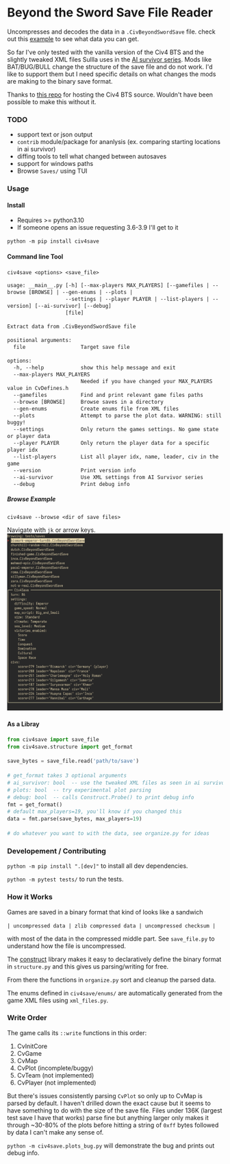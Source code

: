 # Beyond the Sword Save File Reader

Uncompresses and decodes the data in a `.CivBeyondSwordSave` file.
check out this [example](example.json) to see what data you can get.

So far I've only tested with the vanilla version of the Civ4 BTS and the slightly tweaked XML files Sullla uses in the [AI survivor series](https://sullla.com/Civ4/civ4survivor6-14.html).
Mods like BAT/BUG/BULL change the structure of the save file and do not work.
I'd like to support them but I need specific details on what changes the mods are making to the binary save format.

Thanks to [this repo](https://github.com/dguenms/beyond-the-sword-sdk) for hosting the Civ4 BTS source.
Wouldn't have been possible to make this without it.


### TODO
- support text or json output
- `contrib` module/package for ananlysis (ex. comparing starting locations in ai survivor)
- diffing tools to tell what changed between autosaves
- support for windows paths
- Browse `Saves/` using TUI


### Usage

#### Install

* Requires >= python3.10
* If someone opens an issue requesting 3.6-3.9 I'll get to it

`python -m pip install civ4save`

#### Command line Tool

`civ4save <options> <save_file>`

```
usage: __main__.py [-h] [--max-players MAX_PLAYERS] [--gamefiles | --browse [BROWSE] | --gen-enums | --plots |
                   --settings | --player PLAYER | --list-players | --version] [--ai-survivor] [--debug]
                   [file]

Extract data from .CivBeyondSwordSave file

positional arguments:
  file                  Target save file

options:
  -h, --help            show this help message and exit
  --max-players MAX_PLAYERS
                        Needed if you have changed your MAX_PLAYERS value in CvDefines.h
  --gamefiles           Find and print relevant game files paths
  --browse [BROWSE]     Browse saves in a directory
  --gen-enums           Create enums file from XML files
  --plots               Attempt to parse the plot data. WARNING: still buggy!
  --settings            Only return the games settings. No game state or player data
  --player PLAYER       Only return the player data for a specific player idx
  --list-players        List all player idx, name, leader, civ in the game
  --version             Print version info
  --ai-survivor         Use XML settings from AI Survivor series
  --debug               Print debug info
```

##### Browse Example
`civ4save --browse <dir of save files>`

Navigate with `jk` or arrow keys.
![Browse Example](https://github.com/danofsteel32/civ4save/blob/main/civ4save-browse.png)

#### As a Libray

```python
from civ4save import save_file
from civ4save.structure import get_format

save_bytes = save_file.read('path/to/save')

# get_format takes 3 optional arguments
# ai_survivor: bool  -- use the tweaked XML files as seen in ai survivor
# plots: bool  -- try experimental plot parsing
# debug: bool  -- calls Construct.Probe() to print debug info
fmt = get_format()
# default max_players=19, you'll know if you changed this
data = fmt.parse(save_bytes, max_players=19)

# do whatever you want to with the data, see organize.py for ideas
```


### Developement / Contributing
`python -m pip install ".[dev]"` to install all dev dependencies.

`python -m pytest tests/` to run the tests.


### How it Works
Games are saved in a binary format that kind of looks like a sandwich

`| uncompressed data | zlib compressed data | uncompressed checksum |`

with most of the data in the compressed middle part. See `save_file.py` to understand how the file is uncompressed.

The [construct](https://github.com/construct/construct) library makes it easy to declaratively define the binary format in `structure.py` and this gives us parsing/writing for free.

From there the functions in `organize.py` sort and cleanup the parsed data.

The enums defined in `civ4save/enums/` are automatically generated from the game XML files using `xml_files.py`.


### Write Order
The game calls its `::write` functions in this order:

1. CvInitCore
2. CvGame
3. CvMap
4. CvPlot (incomplete/buggy)
4. CvTeam (not implemented)
5. CvPlayer (not implemented)

But there's issues consistently parsing `CvPlot` so only up to CvMap is parsed by default.
I haven't drilled down the exact cause but it seems to have something to do with the size of the save file.
Files under 136K (largest test save I have that works) parse fine but anything larger only makes it through ~30-80% of the plots before hitting a string of `0xff` bytes followed by data I can't make any sense of.

`python -m civ4save.plots_bug.py` will demonstrate the bug and prints out debug info.
